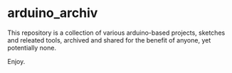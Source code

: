 
arduino_archiv
==============

This repository is a collection of various arduino-based projects, sketches and releated tools, archived and shared for the benefit of anyone, yet potentially none.

Enjoy.



